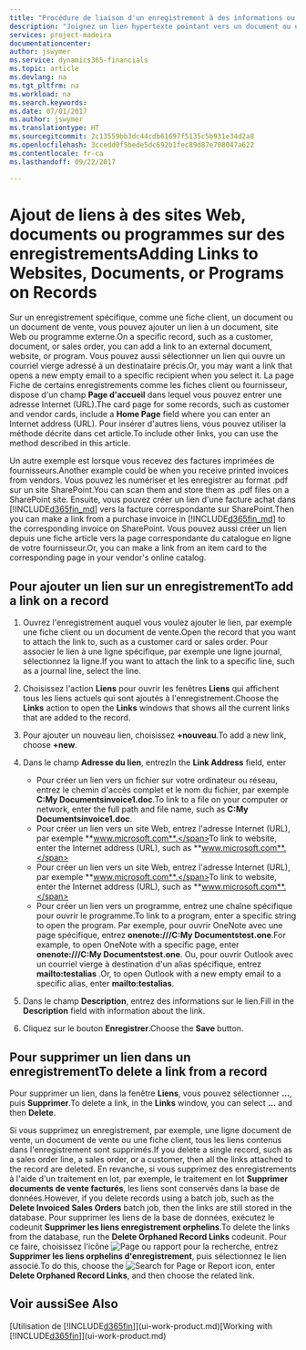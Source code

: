 ```yaml
---
title: "Procédure de liaison d'un enregistrement à des informations ou programmes externes | Microsoft Docs"
description: "Joignez un lien hypertexte pointant vers un document ou un site Web à un enregistrement spécifique, tel qu'une fiche client ou un document."
services: project-madeira
documentationcenter: 
author: jswymer
ms.service: dynamics365-financials
ms.topic: article
ms.devlang: na
ms.tgt_pltfrm: na
ms.workload: na
ms.search.keywords: 
ms.date: 07/01/2017
ms.author: jswymer
ms.translationtype: HT
ms.sourcegitcommit: 2c13559bb3dc44cdb61697f5135c5b931e34d2a8
ms.openlocfilehash: 3ccedd0f5bede5dc692b1fec89d87e708047a622
ms.contentlocale: fr-ca
ms.lasthandoff: 09/22/2017

---
```

# <a name="adding-links-to-websites-documents-or-programs-on-records"></a><span data-ttu-id="c57b9-103">Ajout de liens à des sites Web, documents ou programmes sur des enregistrements</span><span class="sxs-lookup"><span data-stu-id="c57b9-103">Adding Links to Websites, Documents, or Programs on Records</span></span>
<span data-ttu-id="c57b9-104">Sur un enregistrement spécifique, comme une fiche client, un document ou un document de vente, vous pouvez ajouter un lien à un document, site Web ou programme externe.</span><span class="sxs-lookup"><span data-stu-id="c57b9-104">On a specific record, such as a customer, document, or sales order, you can add a link to an external document, website, or program.</span></span> <span data-ttu-id="c57b9-105">Vous pouvez aussi sélectionner un lien qui ouvre un courriel vierge adressé à un destinataire précis.</span><span class="sxs-lookup"><span data-stu-id="c57b9-105">Or, you may want a link that opens a new empty email to a specific recipient when you select it.</span></span> <span data-ttu-id="c57b9-106">La page Fiche de certains enregistrements comme les fiches client ou fournisseur, dispose d'un champ **Page d'accueil** dans lequel vous pouvez entrer une adresse Internet (URL).</span><span class="sxs-lookup"><span data-stu-id="c57b9-106">The card page for some records, such as customer and vendor cards, include a **Home Page** field where you can enter an Internet address (URL).</span></span> <span data-ttu-id="c57b9-107">Pour insérer d'autres liens, vous pouvez utiliser la méthode décrite dans cet article.</span><span class="sxs-lookup"><span data-stu-id="c57b9-107">To include other links, you can use the method described in this article.</span></span>

<span data-ttu-id="c57b9-108">Un autre exemple est lorsque vous recevez des factures imprimées de fournisseurs.</span><span class="sxs-lookup"><span data-stu-id="c57b9-108">Another example could be when you receive printed invoices from vendors.</span></span> <span data-ttu-id="c57b9-109">Vous pouvez les numériser et les enregistrer au format .pdf sur un site SharePoint.</span><span class="sxs-lookup"><span data-stu-id="c57b9-109">You can scan them and store them as .pdf files on a SharePoint site.</span></span> <span data-ttu-id="c57b9-110">Ensuite, vous pouvez créer un lien d'une facture achat dans [!INCLUDE[d365fin_md](includes/d365fin_md.md)] vers la facture correspondante sur SharePoint.</span><span class="sxs-lookup"><span data-stu-id="c57b9-110">Then you can make a link from a purchase invoice in [!INCLUDE[d365fin_md](includes/d365fin_md.md)] to the corresponding invoice on  SharePoint.</span></span> <span data-ttu-id="c57b9-111">Vous pouvez aussi créer un lien depuis une fiche article vers la page correspondante du catalogue en ligne de votre fournisseur.</span><span class="sxs-lookup"><span data-stu-id="c57b9-111">Or, you can make a link from an item card to the corresponding page in your vendor's online catalog.</span></span>
  
## <a name="to-add-a-link-on-a-record"></a><span data-ttu-id="c57b9-112">Pour ajouter un lien sur un enregistrement</span><span class="sxs-lookup"><span data-stu-id="c57b9-112">To add a link on a record</span></span>   
  
1.  <span data-ttu-id="c57b9-113">Ouvrez l'enregistrement auquel vous voulez ajouter le lien, par exemple une fiche client ou un document de vente.</span><span class="sxs-lookup"><span data-stu-id="c57b9-113">Open the record that you want to attach the link to, such as a customer card or sales order.</span></span> <span data-ttu-id="c57b9-114">Pour associer le lien à une ligne spécifique, par exemple une ligne journal, sélectionnez la ligne.</span><span class="sxs-lookup"><span data-stu-id="c57b9-114">If you want to attach the link to a specific line, such as a journal line, select the line.</span></span>  
  
2.  <span data-ttu-id="c57b9-115">Choisissez l'action **Liens** pour ouvrir les fenêtres **Liens** qui affichent tous les liens actuels qui sont ajoutés à l'enregistrement.</span><span class="sxs-lookup"><span data-stu-id="c57b9-115">Choose the **Links** action to open the **Links** windows that shows all the current links that are added to the record.</span></span>

3. <span data-ttu-id="c57b9-116">Pour ajouter un nouveau lien, choisissez **+nouveau**.</span><span class="sxs-lookup"><span data-stu-id="c57b9-116">To add a new link, choose **+new**.</span></span> 
  
4.  <span data-ttu-id="c57b9-117">Dans le champ **Adresse du lien**, entrez</span><span class="sxs-lookup"><span data-stu-id="c57b9-117">In the **Link Address** field, enter</span></span>

    -   <span data-ttu-id="c57b9-118">Pour créer un lien vers un fichier sur votre ordinateur ou réseau, entrez le chemin d'accès complet et le nom du fichier, par exemple **C:My Documentsinvoice1.doc**.</span><span class="sxs-lookup"><span data-stu-id="c57b9-118">To link to a file on your computer or network, enter the full path and file name, such as  **C:My Documentsinvoice1.doc**.</span></span>
    -   <span data-ttu-id="c57b9-119">Pour créer un lien vers un site Web, entrez l'adresse Internet (URL), par exemple **www.microsoft.com**.</span><span class="sxs-lookup"><span data-stu-id="c57b9-119">To link to website, enter the Internet address (URL), such as **www.microsoft.com**.</span></span> 
    -   <span data-ttu-id="c57b9-120">Pour créer un lien vers un site Web, entrez l'adresse Internet (URL), par exemple **www.microsoft.com**.</span><span class="sxs-lookup"><span data-stu-id="c57b9-120">To link to website, enter the Internet address (URL), such as **www.microsoft.com**.</span></span> 
    -   <span data-ttu-id="c57b9-121">Pour créer un lien vers un programme, entrez une chaîne spécifique pour ouvrir le programme.</span><span class="sxs-lookup"><span data-stu-id="c57b9-121">To link to a program, enter a specific string to open the program.</span></span> <span data-ttu-id="c57b9-122">Par exemple, pour ouvrir OneNote avec une page spécifique, entrez **onenote:///C:My Documentstest.one**.</span><span class="sxs-lookup"><span data-stu-id="c57b9-122">For example, to open OneNote with a specific page, enter **onenote:///C:My Documentstest.one**.</span></span> <span data-ttu-id="c57b9-123">Ou, pour ouvrir Outlook avec un courriel vierge à destination d'un alias spécifique, entrez **mailto:testalias** .</span><span class="sxs-lookup"><span data-stu-id="c57b9-123">Or, to open Outlook with a new empty email to a specific alias, enter **mailto:testalias**.</span></span>  
  
5.  <span data-ttu-id="c57b9-124">Dans le champ **Description**, entrez des informations sur le lien.</span><span class="sxs-lookup"><span data-stu-id="c57b9-124">Fill in the **Description** field with information about the link.</span></span>  
  
6.  <span data-ttu-id="c57b9-125">Cliquez sur le bouton **Enregistrer**.</span><span class="sxs-lookup"><span data-stu-id="c57b9-125">Choose the **Save** button.</span></span>  
  
## <a name="to-delete-a-link-from-a-record"></a><span data-ttu-id="c57b9-126">Pour supprimer un lien dans un enregistrement</span><span class="sxs-lookup"><span data-stu-id="c57b9-126">To delete a link from a record</span></span>  
  
<span data-ttu-id="c57b9-127">Pour supprimer un lien, dans la fenêtre **Liens**, vous pouvez sélectionner **…**, puis **Supprimer**.</span><span class="sxs-lookup"><span data-stu-id="c57b9-127">To delete a link, in the **Links** window, you can select **...** and then **Delete**.</span></span>

<span data-ttu-id="c57b9-128">Si vous supprimez un enregistrement, par exemple, une ligne document de vente, un document de vente ou une fiche client, tous les liens contenus dans l'enregistrement sont supprimés.</span><span class="sxs-lookup"><span data-stu-id="c57b9-128">If you delete a single record, such as a sales order line, a sales order, or a customer, then all the links attached to the record are deleted.</span></span> <span data-ttu-id="c57b9-129">En revanche, si vous supprimez des enregistrements à l'aide d'un traitement en lot, par exemple, le traitement en lot **Supprimer documents de vente facturés**, les liens sont conservés dans la base de données.</span><span class="sxs-lookup"><span data-stu-id="c57b9-129">However, if you delete records using a batch job, such as the **Delete Invoiced Sales Orders** batch job, then the links are still stored in the database.</span></span> <span data-ttu-id="c57b9-130">Pour supprimer les liens de la base de données, exécutez le codeunit **Supprimer les liens enregistrement orphelins**.</span><span class="sxs-lookup"><span data-stu-id="c57b9-130">To delete the links from the database, run the **Delete Orphaned Record Links** codeunit.</span></span> <span data-ttu-id="c57b9-131">Pour ce faire, choisissez l'icône ![Page ou rapport pour la recherche](media/ui-search/search_small.png "icône Page ou rapport pour la recherche"), entrez **Supprimer les liens orphelins d'enregistrement**, puis sélectionnez le lien associé.</span><span class="sxs-lookup"><span data-stu-id="c57b9-131">To do this, choose the ![Search for Page or Report](media/ui-search/search_small.png "Search for Page or Report icon") icon, enter **Delete Orphaned Record Links**, and then choose the related link.</span></span>   
  
<!-- ### To run delete orphaned record links  
  
1.  Choose the ![Search for Page or Report](media/ui-search/search_small.png "Search for Page or Report icon") icon, enter **Data Deletion**, and then choose the related link.  
  
2.  On the **Data Deletion** page, choose **Tasks**, and then choose **Delete Orphaned Record Links**.  -->
  
## <a name="see-also"></a><span data-ttu-id="c57b9-132">Voir aussi</span><span class="sxs-lookup"><span data-stu-id="c57b9-132">See Also</span></span>  
<span data-ttu-id="c57b9-133">[Utilisation de [!INCLUDE[d365fin](includes/d365fin_md.md)]](ui-work-product.md)</span><span class="sxs-lookup"><span data-stu-id="c57b9-133">[Working with [!INCLUDE[d365fin](includes/d365fin_md.md)]](ui-work-product.md)</span></span>  
